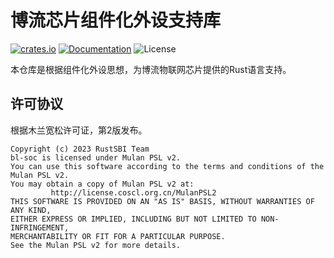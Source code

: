 # 博流芯片组件化外设支持库

[![crates.io](https://img.shields.io/crates/v/bl-soc.svg)](https://crates.io/crates/bl-soc)
[![Documentation](https://docs.rs/bl-soc/badge.svg)](https://docs.rs/bl-soc)
![License](https://img.shields.io/crates/l/bl-soc.svg)

本仓库是根据组件化外设思想，为博流物联网芯片提供的Rust语言支持。

## 许可协议

根据木兰宽松许可证，第2版发布。

```
Copyright (c) 2023 RustSBI Team
bl-soc is licensed under Mulan PSL v2.
You can use this software according to the terms and conditions of the Mulan PSL v2.
You may obtain a copy of Mulan PSL v2 at:
         http://license.coscl.org.cn/MulanPSL2
THIS SOFTWARE IS PROVIDED ON AN "AS IS" BASIS, WITHOUT WARRANTIES OF ANY KIND,
EITHER EXPRESS OR IMPLIED, INCLUDING BUT NOT LIMITED TO NON-INFRINGEMENT,
MERCHANTABILITY OR FIT FOR A PARTICULAR PURPOSE.
See the Mulan PSL v2 for more details.
```
